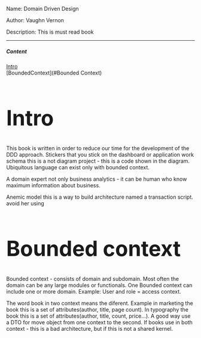 Name: Domain Driven Design

Author: Vaughn Vernon

Description: This is must read book
___
##### Content  
[Intro](#Intro)   
[BoundedСontext](#Bounded Сontext)

# <a name="Intro"><h1>Intro</h1></a>

This book is written in order to reduce our time for the development of the DDD approach. 
Stickers that you stick on the dashboard or application work schema this is a not diagram project - this is a code shown in the diagram.
Ubiquitous language can exist only with bounded context.

A domain expert not only business analytics - it can be human who know maximum information about business.

Anemic model this is a way to build architecture named a transaction script. avoid her using

# <a name="BoundedСontext"><h1>Bounded context</h1></a>

Bounded context - consists of domain and subdomain. Most often the domain can be any large modules or functionals. One Bounded context can include one or more domain. Example: User and role = access context. 

The word book in two context means the diferent. Example in marketing the book this is a set of attributes(author, title, page count). In typography  the book this is a set of attributes(author, title, count, price...). A good way use a DTO for move object from one context to the second. If books use in both context - this is a bad architecture, but if this is not a shared kernel.



